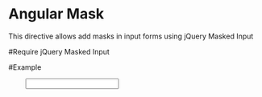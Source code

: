 # Angular Mask
This directive allows add masks in input forms using jQuery Masked Input

#Require
jQuery Masked Input

#Example
<pre>
	<input type="text" masked="99/99/9999">
</pre>